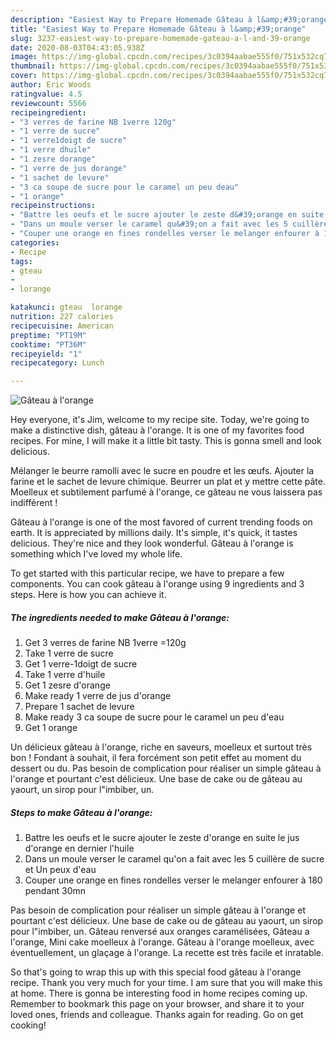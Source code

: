 ```yaml
---
description: "Easiest Way to Prepare Homemade Gâteau à l&amp;#39;orange"
title: "Easiest Way to Prepare Homemade Gâteau à l&amp;#39;orange"
slug: 3237-easiest-way-to-prepare-homemade-gateau-a-l-and-39-orange
date: 2020-08-03T04:43:05.938Z
image: https://img-global.cpcdn.com/recipes/3c0394aabae555f0/751x532cq70/gateau-a-lorange-photo-principale-de-la-recette.jpg
thumbnail: https://img-global.cpcdn.com/recipes/3c0394aabae555f0/751x532cq70/gateau-a-lorange-photo-principale-de-la-recette.jpg
cover: https://img-global.cpcdn.com/recipes/3c0394aabae555f0/751x532cq70/gateau-a-lorange-photo-principale-de-la-recette.jpg
author: Eric Woods
ratingvalue: 4.5
reviewcount: 5566
recipeingredient:
- "3 verres de farine NB 1verre 120g"
- "1 verre de sucre"
- "1 verre1doigt de sucre"
- "1 verre dhuile"
- "1 zesre dorange"
- "1 verre de jus dorange"
- "1 sachet de levure"
- "3 ca soupe de sucre pour le caramel un peu deau"
- "1 orange"
recipeinstructions:
- "Battre les oeufs et le sucre ajouter le zeste d&#39;orange en suite le jus d&#39;orange en dernier l&#39;huile"
- "Dans un moule verser le caramel qu&#39;on a fait avec les 5 cuillère de sucre et Un peux d&#39;eau"
- "Couper une orange en fines rondelles verser le melanger enfourer à 180 pendant 30mn"
categories:
- Recipe
tags:
- gteau
- 
- lorange

katakunci: gteau  lorange 
nutrition: 227 calories
recipecuisine: American
preptime: "PT19M"
cooktime: "PT36M"
recipeyield: "1"
recipecategory: Lunch

---
```



![Gâteau à l&#39;orange](https://img-global.cpcdn.com/recipes/3c0394aabae555f0/751x532cq70/gateau-a-lorange-photo-principale-de-la-recette.jpg)

Hey everyone, it's Jim, welcome to my recipe site. Today, we're going to make a distinctive dish, gâteau à l&#39;orange. It is one of my favorites food recipes. For mine, I will make it a little bit tasty. This is gonna smell and look delicious.

Mélanger le beurre ramolli avec le sucre en poudre et les œufs. Ajouter la farine et le sachet de levure chimique. Beurrer un plat et y mettre cette pâte. Moelleux et subtilement parfumé à l&#39;orange, ce gâteau ne vous laissera pas indifférent !

Gâteau à l&#39;orange is one of the most favored of current trending foods on earth. It is appreciated by millions daily. It's simple, it's quick, it tastes delicious. They're nice and they look wonderful. Gâteau à l&#39;orange is something which I've loved my whole life.


To get started with this particular recipe, we have to prepare a few components. You can cook gâteau à l&#39;orange using 9 ingredients and 3 steps. Here is how you can achieve it.

<!--inarticleads1-->

##### The ingredients needed to make Gâteau à l&#39;orange:

1. Get 3 verres de farine NB 1verre =120g
1. Take 1 verre de sucre
1. Get 1 verre-1doigt de sucre
1. Take 1 verre d&#39;huile
1. Get 1 zesre d&#39;orange
1. Make ready 1 verre de jus d&#39;orange
1. Prepare 1 sachet de levure
1. Make ready 3 ca soupe de sucre pour le caramel un peu d&#39;eau
1. Get 1 orange


Un délicieux gâteau à l&#39;orange, riche en saveurs, moelleux et surtout très bon ! Fondant à souhait, il fera forcément son petit effet au moment du dessert ou du. Pas besoin de complication pour réaliser un simple gâteau à l&#39;orange et pourtant c&#39;est délicieux. Une base de cake ou de gâteau au yaourt, un sirop pour l&#34;imbiber, un. 

<!--inarticleads2-->

##### Steps to make Gâteau à l&#39;orange:

1. Battre les oeufs et le sucre ajouter le zeste d&#39;orange en suite le jus d&#39;orange en dernier l&#39;huile
1. Dans un moule verser le caramel qu&#39;on a fait avec les 5 cuillère de sucre et Un peux d&#39;eau
1. Couper une orange en fines rondelles verser le melanger enfourer à 180 pendant 30mn


Pas besoin de complication pour réaliser un simple gâteau à l&#39;orange et pourtant c&#39;est délicieux. Une base de cake ou de gâteau au yaourt, un sirop pour l&#34;imbiber, un. Gâteau renversé aux oranges caramélisées, Gâteau a l&#39;orange, Mini cake moelleux à l&#39;orange. Gâteau à l&#39;orange moelleux, avec éventuellement, un glaçage à l&#39;orange. La recette est très facile et inratable. 

So that's going to wrap this up with this special food gâteau à l&#39;orange recipe. Thank you very much for your time. I am sure that you will make this at home. There is gonna be interesting food in home recipes coming up. Remember to bookmark this page on your browser, and share it to your loved ones, friends and colleague. Thanks again for reading. Go on get cooking!
